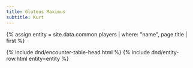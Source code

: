 ```yaml
---
title: Gluteus Maximus
subtitle: Kurt
---
```


{% assign entity = site.data.common.players | where: "name", page.title | first %}
<table>
  {% include dnd/encounter-table-head.html %}
  {% include dnd/entity-row.html entity=entity %}
</table>
